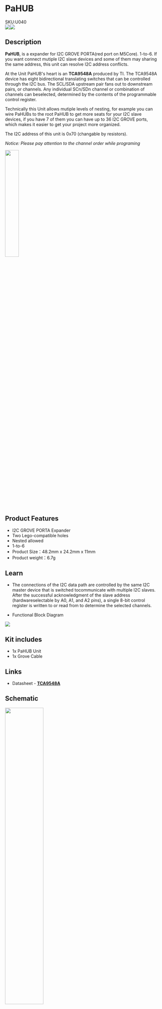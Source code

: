# PaHUB

<div class="badge badge-pill badge-primary product_sku_tag">SKU:U040</div>

<div class="product_pic"><img src="assets/img/product_pics/unit/pahub/pahub_p1.webp"><img src="assets/img/product_pics/unit/pahub/pahub_p3.webp"></div>

## Description

**PaHUB**, is a expander for I2C GROVE PORTA(red port on M5Core). 1-to-6. If you want connect mutiple I2C slave devices and some of them may sharing the same address, this unit can resolve I2C address conflicts.

At the Unit PaHUB's heart is an **TCA9548A** produced by TI. The TCA9548A device has eight bidirectional translating switches that can be controlled through the I2C bus. The SCL/SDA upstream pair fans out to downstream pairs, or channels. Any individual SCn/SDn channel or combination of channels can beselected, determined by the contents of the
programmable control register.

Technically this Unit allows mutiple levels of nesting, for example you can wire PaHUBs to the root PaHUB to get more seats for your I2C slave devices, if you have 7 of them you can have up to 36 I2C GROVE ports, which makes it easier to get your project more organized.

The I2C address of this unit is 0x70 (changable by resistors).

*Notice: Please pay attention to the channel order while programing*

<img src="assets/img/product_pics/unit/pahub/pahub_p2.webp" width="30%" height="30%">

## Product Features

- I2C GROVE PORTA Expander
- Two Lego-compatible holes
- Nested allowed
- 1-to-6
- Product Size：48.2mm x 24.2mm x 11mm
- Product weight：6.7g

## Learn 

- The connections of the I2C data path are controlled by the same I2C master device that is switched tocommunicate with multiple I2C slaves. After the successful acknowledgment of the slave address (hardwareselectable by A0, A1, and A2 pins), a single 8-bit control register is written to or read from to determine the selected channels.
  
- Functional Block Diagram

<img src="assets/img/product_pics/unit/pahub/pahub_learn_diagram.webp">

## Kit includes

- 1x PaHUB Unit
- 1x Grove Cable

## Links

- Datasheet - **[TCA9548A](https://m5stack.oss-cn-shenzhen.aliyuncs.com/resource/docs/datasheet/unit/TCA9548A_en.pdf)**

## Schematic

<img src="assets/img/product_pics/unit/pahub/pahub_sch.webp" width="50%">

Referring to the schematic diagram and the TCA9548A data sheet, it can be seen that the Unit can modify the I2C address of the device by controlling the level combination of the A0 ~ A2 pins. (Default address is 0x70)

Three chip resistance welding positions are reserved on the PCB of the Unit, which are A0-A2, as shown in the figure below.

<img src="assets\img\product_pics\unit\pahub\pahub_p5.webp" width="50%">

After soldering a 0 ohm resistor, the corresponding pin will change from low to high, and the pin level combination and its corresponding I2C address are shown in the table below.

<img src="assets\img\product_pics\unit\pahub\pahub_p4.webp" width="50%">

## Example

- protovol type - I2C
- address - 0x70

## EasyLoader

<img src="https://m5stack.oss-cn-shenzhen.aliyuncs.com/image/EasyLoader_logo.webp" width="100px" style="margin-top:20px">

<a href="https://m5stack.oss-cn-shenzhen.aliyuncs.com/EasyLoader/Unit/EasyLoader_PaHUB.exe"><button type="button" class="btn btn-primary">click to download EasyLoader</button></a>

>1.EasyLoader is a simple and fast program burner. Every product page in EasyLoader provides a product-related case program. It can be burned to the master through simple steps, and a series of function verification can be performed. .

>2. After downloading the software, double-click to run the application, connect the M5 device to the computer through the data cable, select the port parameters, click **"Burn"** to start burning. (**For M5StickC burning, please Set the baud rate to 750000 or 115200**)

?>3. Currently EasyLoader is only suitable for Windows operating system, compatible with M5 system adopts ESP32 as the control core host. Before installing for M5Core, you need to install CP210X driver (you do not need to install with M5StickC as controller)[Click here to view the driver installation tutorial](en/related_documents/M5Burner#install-usb-driver)

### 1. Arduino IDE

The code below is incomplete. To get complete code, please click [here](https://github.com/m5stack/M5-ProductExampleCodes/tree/master/Unit/PaHUB/Arduino)

### 2. UIFlow

If you want the complete code, please click [here](https://github.com/m5stack/M5-ProductExampleCodes/tree/master/Unit/PaHUB/UIFlow)

<img src="assets/img/product_pics/unit/pahub/pahub.webp" width="50%" height="50%">

<script>

   var purchase_link = 'https://m5stack.com/collections/m5-unit/products/pahub-unit';

   anchor_search(purchase_link);
   scrollFunc();

</script>